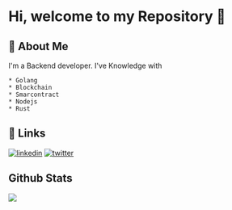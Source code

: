 
# Hi, welcome to my Repository 👋

## 🚀 About Me
I'm a Backend developer.
I've Knowledge with

    * Golang
    * Blockchain
    * Smarcontract
    * Nodejs
    * Rust
    
## 🔗 Links

[![linkedin](https://img.shields.io/badge/linkedin-0A66C2?style=for-the-badge&logo=linkedin&logoColor=white)](https://www.linkedin.com/in/mohan-kumar-b54088217)
[![twitter](https://img.shields.io/badge/twitter-1DA1F2?style=for-the-badge&logo=twitter&logoColor=white)](https://twitter.com/MohanKumarnimo?t=_db1aFVF13tsaF8ueTr66w&s=35)



## Github Stats 
  <img align="center" src="https://github-readme-stats.vercel.app/api?username=mohankumar2812&show_icons=true" /> 

<br/>  
